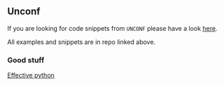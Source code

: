## Unconf

If you are looking for code snippets from `UNCONF` please have a look [here](https://github.com/n0npax/python_demo).

All examples and snippets are in repo linked above.



### Good stuff

[Effective python](https://effectivepython.com/)
